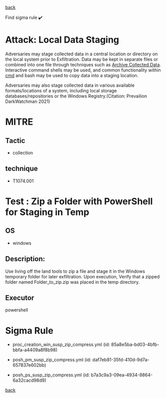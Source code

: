 
[back](../index.md)

Find sigma rule :heavy_check_mark: 

# Attack: Local Data Staging 

Adversaries may stage collected data in a central location or directory on the local system prior to Exfiltration. Data may be kept in separate files or combined into one file through techniques such as [Archive Collected Data](https://attack.mitre.org/techniques/T1560). Interactive command shells may be used, and common functionality within [cmd](https://attack.mitre.org/software/S0106) and bash may be used to copy data into a staging location.

Adversaries may also stage collected data in various available formats/locations of a system, including local storage databases/repositories or the Windows Registry.(Citation: Prevailion DarkWatchman 2021)

# MITRE
## Tactic
  - collection


## technique
  - T1074.001


# Test : Zip a Folder with PowerShell for Staging in Temp
## OS
  - windows


## Description:
Use living off the land tools to zip a file and stage it in the Windows temporary folder for later exfiltration. Upon execution, Verify that a zipped folder named Folder_to_zip.zip
was placed in the temp directory.


## Executor
powershell

# Sigma Rule
 - proc_creation_win_susp_zip_compress.yml (id: 85a8e5ba-bd03-4bfb-bbfa-a4409a8f8b98)

 - posh_pm_susp_zip_compress.yml (id: daf7eb81-35fd-410d-9d7a-657837e602bb)

 - posh_ps_susp_zip_compress.yml (id: b7a3c9a3-09ea-4934-8864-6a32cacd98d9)



[back](../index.md)
